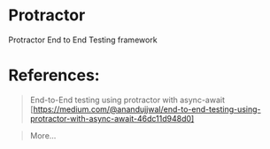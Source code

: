 # Protractor
Protractor End to End Testing framework

# References:
> End-to-End testing using protractor with async-await
[https://medium.com/@anandujjwal/end-to-end-testing-using-protractor-with-async-await-46dc11d948d0]

> More...